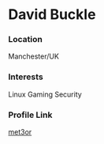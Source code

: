 # David Buckle

### Location

Manchester/UK

### Interests

Linux
Gaming
Security

### Profile Link

[met3or](https://github.com/met3or)
